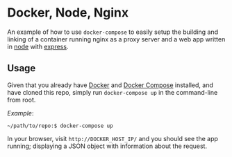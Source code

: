 # Docker, Node, Nginx

An example of how to use `docker-compose` to easily setup the
building and linking of a container running nginx as a proxy server and
a web app written in [node](https://nodejs.org/)
with [express](http://expressjs.com/).

## Usage

Given that you already have [Docker](http://docs.docker.com/installation/) and
[Docker Compose](https://docs.docker.com/compose/) installed, and have cloned
this repo, simply run `docker-compose up` in the command-line from root.

*Example*:

```
~/path/to/repo:$ docker-compose up
```

In your browser, visit `http://DOCKER_HOST_IP/` and you should see the app
running; displaying a JSON object with information about the request.
